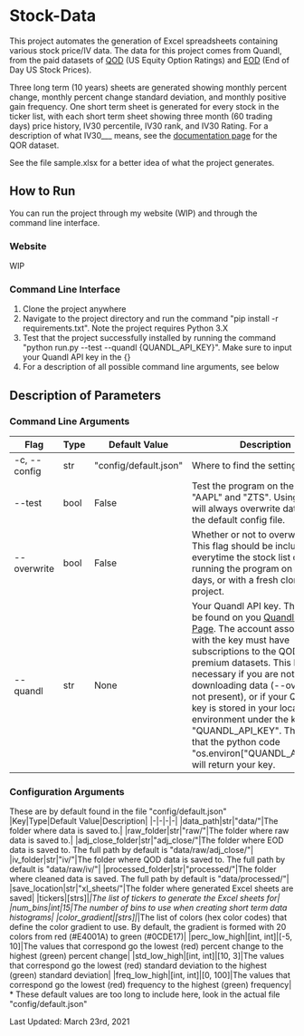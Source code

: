 
# Stock-Data

This project automates the generation of Excel spreadsheets containing various stock price/IV data. The data for this project comes from Quandl, from the paid datasets of [QOD](https://www.quandl.com/data/QOR-US-Equity-Option-Ratings) (US Equity Option Ratings) and [EOD](https://www.quandl.com/data/EOD-End-of-Day-US-Stock-Prices) (End of Day US Stock Prices).

Three long term (10 years) sheets are generated showing monthly percent change, monthly percent change standard deviation, and monthly positive gain frequency. One short term sheet is generated for every stock in the ticker list, with each short term sheet showing three month (60 trading days) price history, IV30 percentile, IV30 rank, and IV30 Rating. For a description of what IV30___ means, see the [documentation page](https://www.quandl.com/data/QOR-US-Equity-Option-Ratings/documentation) for the QOR dataset.

See the file sample.xlsx for a better idea of what the project generates.

## How to Run
You can run the project through my website (WIP) and through the command line interface.

### Website
WIP

### Command Line Interface

 1. Clone the project anywhere
 2. Navigate to the project directory and run the command "pip install -r requirements.txt". Note the project requires Python 3.X
 3. Test that the project successfully installed by running the command "python run.py --test --quandl {QUANDL_API_KEY}". Make sure to input your Quandl API key in the {}
 4. For a description of all possible command line arguments, see below

## Description of Parameters
### Command Line Arguments
|Flag|Type|Default Value|Description|
|-|-|-|-|
|-c, -\-config|str|"config/default.json"|Where to find the settings file|
|-\-test|bool|False|Test the program on the tickers of "AAPL" and "ZTS". Using this flag will always overwrite data and use the default config file.|
|-\-overwrite|bool|False|Whether or not to overwrite data. This flag should be included everytime the stock list changes, running the program on different days, or with a fresh clone of the project.|
|-\-quandl|str|None|Your Quandl API key. The key can be found on you [Quandl Profile Page](https://www.quandl.com/account/profile). The account associated with the key must have subscriptions to the QOD and EOD premium datasets. This key is not necessary if you are not downloading data (-\-overwrite is not present), or if your Quandl API key is stored in your local environment under the key "QUANDL_API_KEY". This means that the python code "os.environ["QUANDL_API_KEY"]" will return your key.|

### Configuration Arguments
These are by default found in the file "config/default.json"
|Key|Type|Default Value|Description|
|-|-|-|-|
|data_path|str|"data/"|The folder where data is saved to.|
|raw_folder|str|"raw/"|The folder where raw data is saved to.|
|adj_close_folder|str|"adj_close/"|The folder where EOD data is saved to. The full path by default is "data/raw/adj_close/"|
|iv_folder|str|"iv/"|The folder where QOD data is saved to. The full path by default is "data/raw/iv/"|
|processed_folder|str|"processed/"|The folder where cleaned data is saved. The full path by default is "data/processed/"|
|save_location|str|"xl_sheets/"|The folder where generated Excel sheets are saved|
|tickers|[strs]|*|The list of tickers to generate the Excel sheets for|
|num_bins|int|15|The number of bins to use when creating short term data histograms|
|color_gradient|[strs]|*|The list of colors (hex color codes) that define the color gradient to use. By default, the gradient is formed with 20 colors from red (#E4001A) to green (#0CDE17)|
|perc_low_high|[int, int]|[-5, 10]|The values that correspond go the lowest (red) percent change to the highest (green) percent change|
|std_low_high|[int, int]|[10, 3]|The values that correspond go the lowest (red) standard deviation to the highest (green) standard deviation|
|freq_low_high|[int, int]|[0, 100]|The values that correspond go the lowest (red) frequency to the highest (green) frequency|
\* These default values are too long to include here, look in the actual file "config/default.json"

Last Updated: March 23rd, 2021
